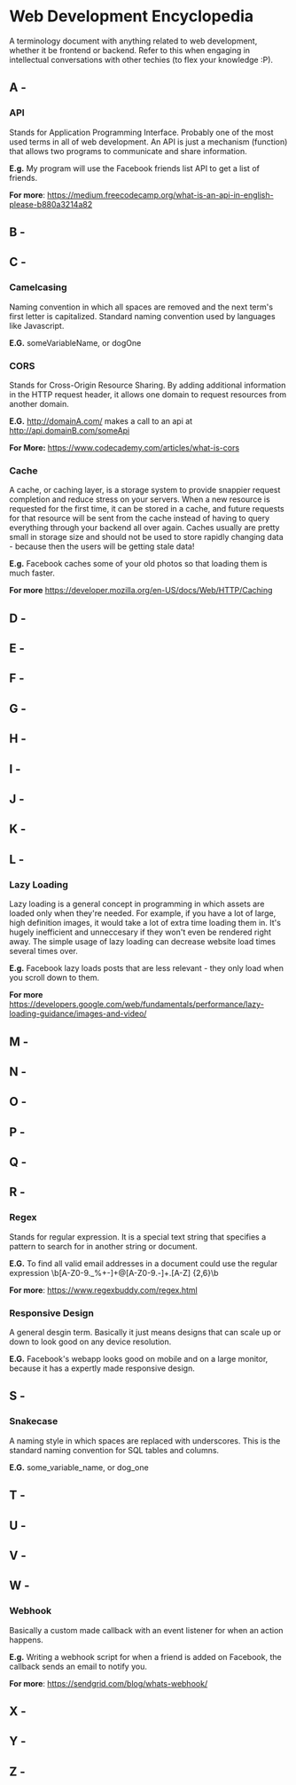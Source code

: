 # Web Development Encyclopedia
A terminology document with anything related to web development, whether it be frontend or backend. Refer to this when engaging in intellectual conversations with other techies (to flex your knowledge :P).  

## A -

### API
Stands for Application Programming Interface. Probably one of the most used terms in all of web development. An API is just a mechanism (function) that allows two programs to communicate and share information.

**E.g.** My program will use the Facebook friends list API to get a list of friends.

**For more**: https://medium.freecodecamp.org/what-is-an-api-in-english-please-b880a3214a82

## B -

## C -

### Camelcasing
Naming convention in which all spaces are removed and the next term's first letter is capitalized. Standard naming convention used by languages like Javascript.

**E.G.** someVariableName, or dogOne

### CORS
Stands for Cross-Origin Resource Sharing. By adding additional information in the HTTP request header, it allows one domain to request resources from another domain.

**E.G.** http://domainA.com/ makes a call to an api at http://api.domainB.com/someApi

**For More:** https://www.codecademy.com/articles/what-is-cors

### Cache
A cache, or caching layer, is a storage system to provide snappier request completion and reduce stress on your servers. When a new resource is requested for the first time, it can be stored in a cache, and future requests for that resource will be sent from the cache instead of having to query everything through your backend all over again. Caches usually are pretty small in storage size and should not be used to store rapidly changing data - because then the users will be getting stale data!

**E.g.** Facebook caches some of your old photos so that loading them is much faster.

**For more** https://developer.mozilla.org/en-US/docs/Web/HTTP/Caching

## D -

## E -

## F -

## G -

## H -

## I -

## J -

## K -

## L -

### Lazy Loading
Lazy loading is a general concept in programming in which assets are loaded only when they're needed. For example, if you have a lot of large, high definition images, it would take a lot of extra time loading them in. It's hugely inefficient and unneccesary if they won't even be rendered right away. The simple usage of lazy loading can decrease website load times several times over.

**E.g.** Facebook lazy loads posts that are less relevant - they only load when you scroll down to them.

**For more** https://developers.google.com/web/fundamentals/performance/lazy-loading-guidance/images-and-video/


## M -

## N -

## O -

## P -

## Q -

## R -

### Regex
Stands for regular expression. It is a special text string that specifies a pattern to search for in another string or document.

**E.G.** To find all valid email addresses in a document could use the regular expression \b[A-Z0-9._%+-]+@[A-Z0-9.-]+\.[A-Z]
{2,6}\b

**For more**: https://www.regexbuddy.com/regex.html

### Responsive Design
A general desgin term. Basically it just means designs that can scale up or down to look good on any device resolution.

**E.G.** Facebook's webapp looks good on mobile and on a large monitor, because it has a expertly made responsive design. 

## S -

### Snakecase
A naming style in which spaces are replaced with underscores. This is the standard naming convention for SQL tables and columns.

**E.G.** some_variable_name, or dog_one

## T -

## U -

## V -

## W -

### Webhook
Basically a custom made callback with an event listener for when an action happens.

**E.g.** Writing a webhook script for when a friend is added on Facebook, the callback sends an email to notify you.

**For more**: https://sendgrid.com/blog/whats-webhook/

## X -

## Y -

## Z -
